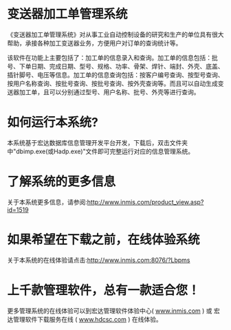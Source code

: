 # 变送器加工单管理系统

《变送器加工单管理系统》对从事工业自动控制设备的研究和生产的单位具有很大帮助，承接各种加工变送器业务，方便用户对订单的查询统计等。

该软件在功能上主要包括了：加工单的信息录入和查询。加工单的信息包括：批号、下单日期、完成日期、型号、规格、功率、骨架、焊针、端封、外壳、底盖、插针脚号、电压等信息。加工单的信息查询包括：按客户编号查询、按型号查询、按用户名称查询、按批号查询、按批号查询、按外壳查询等。而且可以自动生成变送器加工单，且可以分别通过型号、用户名称、批号、外壳等进行查询。

# 如何运行本系统?

本系统基于宏达数据库信息管理开发平台开发，下载后，双击文件夹中"dbimp.exe(或Hadp.exe)"文件即可完整运行对应的信息管理系统。

# 了解系统的更多信息

关于本系统更多信息，请参阅:http://www.inmis.com/product_view.asp?id=1519

# 如果希望在下载之前，在线体验系统

关于本系统的在线体验请点击:http://www.inmis.com:8076/?Lbpms

# 上千款管理软件，总有一款适合您！

更多管理系统的在线体验可以到宏达管理软件体验中心( www.inmis.com ) 或 宏达管理软件下载服务在线 ( www.hdcsc.com ) 在线体验。

